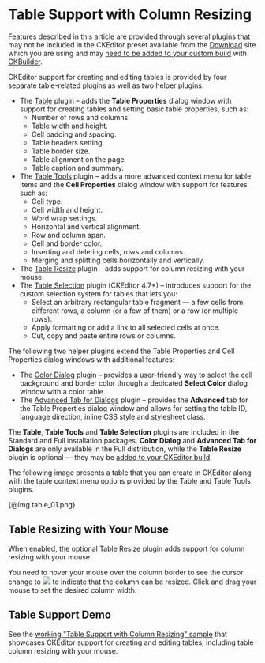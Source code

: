 <!--
Copyright (c) 2003-2017, CKSource - Frederico Knabben. All rights reserved.
For licensing, see LICENSE.md.
-->

# Table Support with Column Resizing

<p class="requirements">
	Features described in this article are provided through several plugins that may not be included in the CKEditor preset available from the <a href="http://ckeditor.com/download">Download</a> site which you are using and may <a href="#!/guide/dev_plugins">need to be added to your custom build</a> with <a href="http://ckeditor.com/builder">CKBuilder</a>.
</p>

CKEditor support for creating and editing tables is provided by four separate table-related plugins as well as two helper plugins.

* The [Table](http://ckeditor.com/addon/table) plugin &ndash; adds the **Table Properties** dialog window with support for creating tables and setting basic table properties, such as:
	* Number of rows and columns.
	* Table width and height.
	* Cell padding and spacing.
	* Table headers setting.
	* Table border size.
	* Table alignment on the page.
	* Table caption and summary.
* The [Table Tools](http://ckeditor.com/addon/tabletools) plugin &ndash; adds a more advanced context menu for table items and the **Cell Properties** dialog window with support for features such as:
	* Cell type.
	* Cell width and height.
	* Word wrap settings.
	* Horizontal and vertical alignment.
	* Row and column span.
	* Cell and border color.
	* Inserting and deleting cells, rows and columns.
	* Merging and splitting cells horizontally and vertically.
* The [Table Resize](http://ckeditor.com/addon/tableresize) plugin &ndash; adds support for column resizing with your mouse.
* The [Table Selection](http://ckeditor.com/addon/tableselection) plugin (CKEditor 4.7+) &ndash; introduces support for the custom selection system for tables that lets you:
	* Select an arbitrary rectangular table fragment &mdash; a few cells from different rows, a column (or a few of them) or a row (or multiple rows).
	* Apply formatting or add a link to all selected cells at once.
	* Cut, copy and paste entire rows or columns.

The following two helper plugins extend the Table Properties and Cell Properties dialog windows with additional features:

* The [Color Dialog](http://ckeditor.com/addon/colordialog) plugin &ndash; provides a user-friendly way to select the cell background and border color through a dedicated **Select Color** dialog window with a color table.
* The [Advanced Tab for Dialogs](http://ckeditor.com/addon/dialogadvtab) plugin &ndash; provides the **Advanced** tab for the Table Properties dialog window and allows for setting the table ID, language direction, inline CSS style and stylesheet class.

The **Table**, **Table Tools** and **Table Selection** plugins are included in the Standard and Full installation packages. **Color Dialog** and  **Advanced Tab for Dialogs** are only available in the Full distribution, while the **Table Resize** plugin is optional &mdash; they may be [added to your CKEditor build](#!/guide/dev_plugins).

The following image presents a table that you can create in CKEditor along with the table context menu options provided by the Table and Table Tools plugins.

{@img table_01.png}

## Table Resizing with Your Mouse

When enabled, the optional Table Resize plugin adds support for column resizing with your mouse.

You need to hover your mouse over the column border to see the cursor change to <img class="inline"  src="guides/dev_table/col_resize_cursor.png"> to indicate that the column can be resized. Click and drag your mouse to set the desired column width.

## Table Support Demo

See the [working "Table Support with Column Resizing" sample](https://sdk.ckeditor.com/samples/table.html) that showcases CKEditor support for creating and editing tables, including table column resizing with your mouse.
